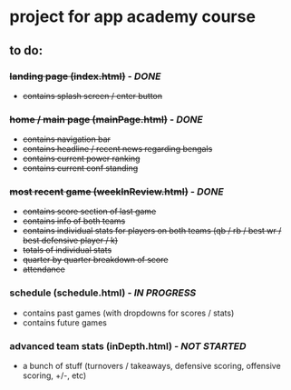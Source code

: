 # project for app academy course


## to do:


### ~~landing page (index.html)~~ - ***DONE***
+ ~~contains splash screen / enter button~~

### ~~home / main page (mainPage.html)~~ - ***DONE***
+ ~~contains navigation bar~~
+ ~~contains headline / recent news regarding bengals~~
+ ~~contains current power ranking~~
+ ~~contains current conf standing~~

### ~~most recent game (weekInReview.html)~~ - ***DONE***
+ ~~contains score section of last game~~
+ ~~contains info of both teams~~
+ ~~contains individual stats for players on both teams (qb / rb / best wr / best defensive player / k)~~
+ ~~totals of individual stats~~
+ ~~quarter by quarter breakdown of score~~
+ ~~attendance~~

### schedule (schedule.html) - ***IN PROGRESS***
+ contains past games (with dropdowns for scores / stats)
+ contains future games

### advanced team stats (inDepth.html) - ***NOT STARTED***
+ a bunch of stuff (turnovers / takeaways, defensive scoring, offensive scoring, +/-, etc)
